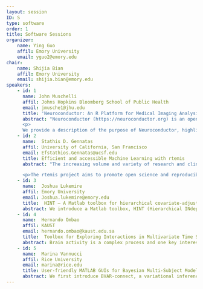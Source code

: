 ```yaml
---
layout: session
ID: S
type: software
order: 1
title: Software Sessions
organizer:
    name: Ying Guo
    affil: Emory University
    email: yguo2@emory.edu
chair:
    name: Shijia Bian
    affil: Emory University
    email: shijia.bian@emory.edu
speakers:
    - id: 1
      name: John Muschelli
      affil: Johns Hopkins Bloomberg School of Public Health
      email: jmusche1@jhu.edu
      title: 'Neuroconductor: An R Platform for Medical Imaging Analysis'
      abstract: "Neuroconductor (https://neuroconductor.org) is an open-source platform for rapid testing and dissemination of reproducible computational imaging software. The goals of the project are to: 1) provide a centralized repository of R software dedicated to image analysis, 2) disseminate software updates quickly, 3) train a large, diverse community of scientists using detailed tutorials and short courses, 4) increase software quality via automatic and manual quality controls, and 5) promote reproducibility of image data analysis. 
      <p> 
      We provide a description of the purpose of Neuroconductor, highlight packages in this framework, and some imaging analysis examples with real data sets."
    - id: 2
      name:  Stathis D. Gennatas
      affil: University of California, San Francisco
      email: Efstathios.Gennatas@ucsf.edu
      title: Efficient and accessible Machine Learning with rtemis
      abstract: "The increasing volume and variety of research and clinical biomedical data generated daily is driving up demand for sophisticated quantitative data analysis. rtemis is a comprehensive, open source, machine learning (ML) platform written in R, which grew out of the need to analyze large neuroimaging and cognitive data. It offers a homogenized input/output interface for unsupervised and supervised learning algorithms using a modern object-oriented class system, along with support for powerful static and interactive graphics. It aims to make advanced machine learning analyses highly efficient and accessible to both the expert and novice user alike. It provides low- and high-level functions that replace a very large number of lines of code while allowing control of all parameters of the data analysis pipeline. It offers seamless support for a comprehensive list of learning algorithms implemented in other R packages along with a growing array of novel methods developed on the platform (The Additive Tree, the Hybrid Tree, Conditional Interpretable SuperLearner, Expert-Augmented Machine Learning, and others).

      <p>The rtemis project aims to promote open science and reproducibility. Increasing the efficiency of data analysis pipelines, makes code more compact, easier to share and comprehend, and easier to replicate. Major ongoing research on the rtemis platform includes novel procedures for joint optimization of structured and unstructured data and extension of Expert-Augmented Machine Learning to imaging. Documentation and educational material are available on the project website (https://rtemis.netlify.com).</p>"
    - id: 3
      name:  Joshua Lukemire
      affil: Emory University
      email: Joshua.lukemire@emory.edu
      title:  HINT – A Matlab toolbox for hierarchical covariate-adjusted independent component analysis of fMRI data
      abstract: We introduce a Matlab toolbox, HINT (Hierarchical INdependent component analysis Toolbox), that provides a hierarchical covariate-adjusted ICA (hc-ICA) for modeling and testing covariate effects and generates model-based estimates of brain networks on both the population- and individual-level. HINT provides a user-friendly Matlab GUI that allows users to easily load images, specify covariate effects, monitor model estimation via an EM algorithm, specify hypothesis tests, and visualize results. HINT also has a command line interface which allows users to conveniently run and reproduce the analysis with a script. We provide a walkthrough of the toolbox features and a demonstration on synthetic data.
    - id: 4
      name:  Hernando Ombao
      affil: KAUST
      email: hernando.ombao@kaust.edu.sa
      title:  Toolbox for Exploring Interactions in Multivariate Time Series
      abstract: Brain activity is a complex process and one key interest to characterize dependence between various nodes in a brain network. In this talk, we shall present a toolbox eXSD (Exploratory Spectral Dependence) which was developed to study dependence between signals that is driven by common oscillatory activity. This toolbox includes a visualization component and a menu of various dependence measures including coherence, partial coherence, partial directed coherence, dual-frequency coherence, phase-amplitude coupling and spectral causality models. The latter work on phase-amplitude coupling aims to capture potential non-linear interactions between signals. This is joint work with Marco Pinto (KAUST and Oslo Metropolitan University) who is the lead developer of this toolbox.
    - id: 5
      name:  Marina Vannucci
      affil: Rice University
      email: marina@rice.edu
      title: User-friendly MATLAB GUIs for Bayesian Multi-Subject Modeling of fMRI Data
      abstract: We first introduce BVAR-connect, a variational inference approach to a Bayesian multi-subjectvector autoregressive (VAR) model for inference on effective brain connectivity based on resting statefunctional MRI data. The modeling framework uses a Bayesian variable selection approach that flexibly integrates multi-modal data into the prior construction. The variational inference approach we develop allows scalability of the methods and results in the ability to estimate subject- and group-level brain connectivity networks over whole-brain parcellations of the data. Next, we describe NPBayes-fMRI, a unified, probabilistically coherent non-parametric Bayesian framework for the analysis of task-related fMRI data from multi-subject experiments. The modeling approach is based on a spatio-temporal linear regression model that specifically accounts for the between-subjects heterogeneity in neuronal activity via a spatially informed multi-subject non-parametric variable selection prior. A characteristic feature of the approach is that it results in a clustering of the subjects into subgroups characterized by similar brain responses, while simultaneously producing group-level as well as subject-level activation maps.
---
```

